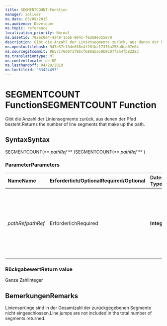 ```yaml
---
title: SEGMENTCOUNT-Funktion
manager: soliver
ms.date: 03/09/2015
ms.audience: Developer
ms.topic: reference
localization_priority: Normal
ms.assetid: 792ec0e4-4a48-136b-904c-fe269e355070
description: Gibt die Anzahl der Liniensegmente zurück, aus denen der Pfad besteht.
ms.openlocfilehash: 947e37c13de638e4f281bc17376a253a8ca07e04
ms.sourcegitcommit: 8657170d071f9bcf680aba50b9c07f2a4fb82283
ms.translationtype: MT
ms.contentlocale: de-DE
ms.lasthandoff: 04/28/2019
ms.locfileid: "33424497"
---
```

# <a name="segmentcount-function"></a><span data-ttu-id="b819b-103">SEGMENTCOUNT Function</span><span class="sxs-lookup"><span data-stu-id="b819b-103">SEGMENTCOUNT Function</span></span>

<span data-ttu-id="b819b-104">Gibt die Anzahl der Liniensegmente zurück, aus denen der Pfad besteht.</span><span class="sxs-lookup"><span data-stu-id="b819b-104">Returns the number of line segments that make up the path.</span></span>
  
## <a name="syntax"></a><span data-ttu-id="b819b-105">Syntax</span><span class="sxs-lookup"><span data-stu-id="b819b-105">Syntax</span></span>

<span data-ttu-id="b819b-106">SEGMENTCOUNT(\*\* *pathRef* \*\* )</span><span class="sxs-lookup"><span data-stu-id="b819b-106">SEGMENTCOUNT(\*\* *pathRef* \*\* )</span></span> 
  
### <a name="parameters"></a><span data-ttu-id="b819b-107">Parameter</span><span class="sxs-lookup"><span data-stu-id="b819b-107">Parameters</span></span>

|<span data-ttu-id="b819b-108">**Name**</span><span class="sxs-lookup"><span data-stu-id="b819b-108">**Name**</span></span>|<span data-ttu-id="b819b-109">**Erforderlich/Optional**</span><span class="sxs-lookup"><span data-stu-id="b819b-109">**Required/Optional**</span></span>|<span data-ttu-id="b819b-110">**Datentyp**</span><span class="sxs-lookup"><span data-stu-id="b819b-110">**Data Type**</span></span>|<span data-ttu-id="b819b-111">**Beschreibung**</span><span class="sxs-lookup"><span data-stu-id="b819b-111">**Description**</span></span>|
|:-----|:-----|:-----|:-----|
| <span data-ttu-id="b819b-112">_pathRef_</span><span class="sxs-lookup"><span data-stu-id="b819b-112">_pathRef_</span></span> <br/> |<span data-ttu-id="b819b-113">Erforderlich</span><span class="sxs-lookup"><span data-stu-id="b819b-113">Required</span></span>  <br/> |<span data-ttu-id="b819b-114">**Integer**</span><span class="sxs-lookup"><span data-stu-id="b819b-114">**Integer**</span></span> <br/> |<span data-ttu-id="b819b-115">Der Abschnitt "Geometrie", der den Pfad darstellt, angegeben mit einer Referenz auf die Zelle "Path" (z. B. Geometrie1.Path).</span><span class="sxs-lookup"><span data-stu-id="b819b-115">The Geometry section that represents the path, specified by a reference to Path cell (for example, Geometry1.Path).</span></span>  <br/> |
   
### <a name="return-value"></a><span data-ttu-id="b819b-116">Rückgabewert</span><span class="sxs-lookup"><span data-stu-id="b819b-116">Return value</span></span>

<span data-ttu-id="b819b-117">Ganze Zahl</span><span class="sxs-lookup"><span data-stu-id="b819b-117">Integer</span></span>
  
## <a name="remarks"></a><span data-ttu-id="b819b-118">Bemerkungen</span><span class="sxs-lookup"><span data-stu-id="b819b-118">Remarks</span></span>

<span data-ttu-id="b819b-119">Liniensprünge sind in der Gesamtzahl der zurückgegebenen Segmente nicht eingeschlossen.</span><span class="sxs-lookup"><span data-stu-id="b819b-119">Line jumps are not included in the total number of segments returned.</span></span>
  

